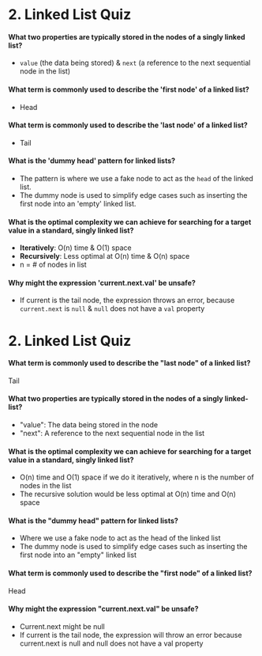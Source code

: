 # 2. Linked List Quiz

#### What two properties are typically stored in the nodes of a singly linked list?

- `value` (the data being stored) & `next` (a reference to the next sequential node in the list)

#### What term is commonly used to describe the 'first node' of a linked list?

- Head

#### What term is commonly used to describe the 'last node' of a linked list?

- Tail

#### What is the 'dummy head' pattern for linked lists?

- The pattern is where we use a fake node to act as the `head` of the linked list.
- The dummy node is used to simplify edge cases such as inserting the first node into an 'empty' linked list.

#### What is the optimal complexity we can achieve for searching for a target value in a standard, singly linked list?

- **Iteratively**: O(n) time & O(1) space
- **Recursively**: Less optimal at O(n) time & O(n) space
- n = # of nodes in list

#### Why might the expression 'current.next.val' be unsafe?

- If current is the tail node, the expression throws an error, because `current.next` is `null` & `null` does not have a `val` property

# 2. Linked List Quiz

#### What term is commonly used to describe the "last node" of a linked list?

Tail

#### What two properties are typically stored in the nodes of a singly linked-list?

- "value": The data being stored in the node
- "next": A reference to the next sequential node in the list

#### What is the optimal complexity we can achieve for searching for a target value in a standard, singly linked list?

- O(n) time and O(1) space if we do it iteratively, where n is the number of nodes in the list
- The recursive solution would be less optimal at O(n) time and O(n) space

#### What is the "dummy head" pattern for linked lists?

- Where we use a fake node to act as the head of the linked list
- The dummy node is used to simplify edge cases such as inserting the first node into an "empty" linked list

#### What term is commonly used to describe the "first node" of a linked list?

Head

#### Why might the expression "current.next.val" be unsafe?

- Current.next might be null
- If current is the tail node, the expression will throw an error because current.next is null and null does not have a val property
